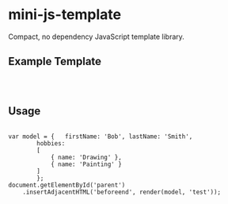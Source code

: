 # mini-js-template
Compact, no dependency JavaScript template library.

## Example Template
<pre lang="html"><code><script type="text/html" id="person-template">
	<div>
		<h3>{{firstName}} {{lastName}}</h3>
		<ul>
			{{each:hobbies:hobby-template}}
		</ul>
	</div>
</script>

<script type="text/html" id="hobby-template">
	<li>{{name}}</li>
</script></pre></code>

## Usage
<pre lang="javascript"><code>
var model = {   firstName: 'Bob', lastName: 'Smith', 
		hobbies:
		[
			{ name: 'Drawing' }, 
			{ name: 'Painting' } 
		]
	    };
document.getElementById('parent')
	.insertAdjacentHTML('beforeend', render(model, 'test'));</code></pre>
